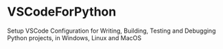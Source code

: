 # VSCodeForPython
Setup VSCode Configuration for Writing, Building, Testing and Debugging Python projects, in Windows, Linux and MacOS
